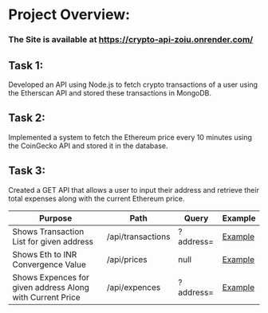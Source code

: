 # Project Overview:

### The Site is available at https://crypto-api-zoiu.onrender.com/

## Task 1: 
Developed an API using Node.js to fetch crypto transactions of a user using the Etherscan API and stored these transactions in MongoDB.
## Task 2: 
Implemented a system to fetch the Ethereum price every 10 minutes using the CoinGecko API and stored it in the database.
## Task 3: 
Created a GET API that allows a user to input their address and retrieve their total expenses along with the current Ethereum price.


| Purpose | Path | Query | Example |
|---------|------|------- |---------|
|  Shows Transaction List for given address  |  /api/transactions  |  ?address= | [Example](https://crypto-api-zoiu.onrender.com/api/transactions?address=0xce94e5621a5f7068253c42558c147480f38b5e0d) |
|  Shows Eth to INR Convergence Value  |  /api/prices  |  null | [Example](https://crypto-api-zoiu.onrender.com/api/prices) |
|  Shows Expences for given address Along with Current Price  |  /api/expences  |  ?address= | [Example](https://crypto-api-zoiu.onrender.com/api/expences?address=0xce94e5621a5f7068253c42558c147480f38b5e0d) |
